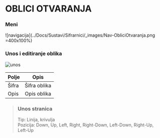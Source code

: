 # OBLICI OTVARANJA
### Meni
![navigacija](../Docs/Sustavi/Sifrarnici/_images/Nav-ObliciOtvaranja.png =400x100%)
### Unos i editiranje oblika
![unos](../Docs/Sustavi/Sifrarnici/_images/UnosOblika.png) 

Polje          | Opis         
--- | :---:
Šifra          | Šifra oblika 
Opis          | Opis oblika 

> ### Unos stranica
> Tip: Linija, krivulja  
> Pozicija: Down, Up, Left, Right, Right-Down, Left-Down, Right-Up, Left-Up